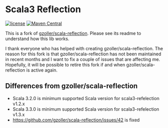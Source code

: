 # Scala3 Reflection

[![license](https://img.shields.io/github/license/mashape/apistatus.svg?maxAge=86400)](https://opensource.org/licenses/MIT)
[![Maven Central](https://maven-badges.herokuapp.com/maven-central/com.github.pjfanning/scala3-reflection_3/badge.svg)](https://search.maven.org/artifact/com.github.pjfanning/scala-reflection_3/1.2.0/jar)

This is a fork of [gzoller/scala-reflection](https://github.com/gzoller/scala-reflection). Please see its readme to understand how this lib works.

I thank everyone who has helped with creating gzoller/scala-reflection. The reason for this fork is that gzoller/scala-reflection has not been maintained in recent months and I want to fix a couple of issues that are affecting me. Hopefully, it will be possible to retire this fork if and when gzoller/scala-reflection is active again.

## Differences from gzoller/scala-reflection

* Scala 3.2.0 is minimum supported Scala version for scala3-refelection v1.2.x
* Scala 3.3.0 is minimum supported Scala version for scala3-refelection v1.3.x
* https://github.com/gzoller/scala-reflection/issues/42 is fixed

